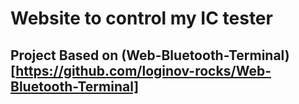 # Website to control my IC tester

## Project Based on (Web-Bluetooth-Terminal)[https://github.com/loginov-rocks/Web-Bluetooth-Terminal]
